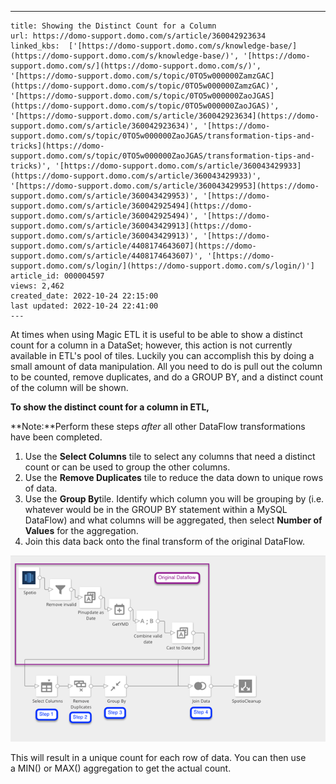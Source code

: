 ---
    title: Showing the Distinct Count for a Column
    url: https://domo-support.domo.com/s/article/360042923634
    linked_kbs:  ['[https://domo-support.domo.com/s/knowledge-base/](https://domo-support.domo.com/s/knowledge-base/)', '[https://domo-support.domo.com/s/](https://domo-support.domo.com/s/)', '[https://domo-support.domo.com/s/topic/0TO5w000000ZamzGAC](https://domo-support.domo.com/s/topic/0TO5w000000ZamzGAC)', '[https://domo-support.domo.com/s/topic/0TO5w000000ZaoJGAS](https://domo-support.domo.com/s/topic/0TO5w000000ZaoJGAS)', '[https://domo-support.domo.com/s/article/360042923634](https://domo-support.domo.com/s/article/360042923634)', '[https://domo-support.domo.com/s/topic/0TO5w000000ZaoJGAS/transformation-tips-and-tricks](https://domo-support.domo.com/s/topic/0TO5w000000ZaoJGAS/transformation-tips-and-tricks)', '[https://domo-support.domo.com/s/article/360043429933](https://domo-support.domo.com/s/article/360043429933)', '[https://domo-support.domo.com/s/article/360043429953](https://domo-support.domo.com/s/article/360043429953)', '[https://domo-support.domo.com/s/article/360042925494](https://domo-support.domo.com/s/article/360042925494)', '[https://domo-support.domo.com/s/article/360043429913](https://domo-support.domo.com/s/article/360043429913)', '[https://domo-support.domo.com/s/article/4408174643607](https://domo-support.domo.com/s/article/4408174643607)', '[https://domo-support.domo.com/s/login/](https://domo-support.domo.com/s/login/)']
    article_id: 000004597
    views: 2,462
    created_date: 2022-10-24 22:15:00
    last updated: 2022-10-24 22:41:00
    ---



At times when using Magic ETL it is useful to be able to show a distinct count for a column in a DataSet; however, this action is not currently available in ETL's pool of tiles. Luckily you can accomplish this by doing a small amount of data manipulation. All you need to do is pull out the column to be counted, remove duplicates, and do a GROUP BY, and a distinct count of the column will be shown.


**To show the distinct count for a column in ETL,**




 

**Note:**Perform these steps *after* all other DataFlow transformations have been completed.



1. Use the **Select Columns** tile to select any columns that need a distinct count or can be used to group the other columns.
2. Use the **Remove Duplicates** tile to reduce the data down to unique rows of data.
3. Use the **Group By**tile. Identify which column you will be grouping by (i.e. whatever would be in the GROUP BY statement within a MySQL DataFlow) and what columns will be aggregated, then select **Number of Values** for the aggregation.
4. Join this data back onto the final transform of the original DataFlow.  
   
   
![df_distinct_count.png](df_distinct_count.png)


This will result in a unique count for each row of data. You can then use a MIN() or MAX() aggregation to get the actual count. 

